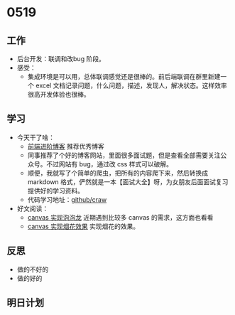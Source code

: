 # 0519

## 工作

- 后台开发：联调和改bug 阶段。
- 感受：
  - 集成环境是可以用，总体联调感觉还是很棒的。前后端联调在群里新建一个 excel 文档记录问题，什么问题，描述，发现人，解决状态。这样效率很高开发体验也很棒。

## 学习

- 今天干了啥：
  - [前端进阶博客](http://interview.poetries.top/docs/base.html) 推荐优秀博客
  - 同事推荐了个好的博客网站，里面很多面试题，但是查看全部需要关注公众号。不过网站有 bug，通过改 css 样式可以破解。
  - 顺便，我就写了个简单的爬虫，把所有的内容爬下来，然后转换成 markdown 格式，俨然就是一本【面试大全】呀，为女朋友后面面试复习提供好的学习资料。
  - 代码学习地址：[github/craw](https://github.com/Jsmond2016/craw)
- 好文阅读：
  - [canvas 实现泡泡龙](https://juejin.cn/post/6963476650356916254) 近期遇到比较多 canvas 的需求，这方面也看看
  - [canvas 实现烟花效果](https://juejin.cn/post/6958998979023470628#comment) 实现烟花的效果。

## 反思

- 做的不好的
- 做的好的

## 明日计划



